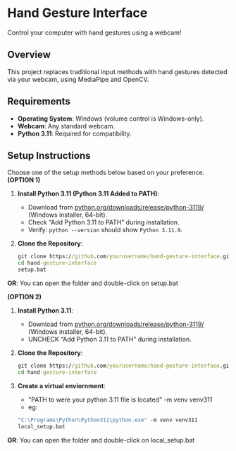 # Hand Gesture Interface
Control your computer with hand gestures using a webcam!

## Overview
This project replaces traditional input methods with hand gestures detected via your webcam, using MediaPipe and OpenCV.

## Requirements
- **Operating System**: Windows (volume control is Windows-only).
- **Webcam**: Any standard webcam.
- **Python 3.11**: Required for compatibility.

## Setup Instructions
Choose one of the setup methods below based on your preference.
**(OPTION 1)**
1. **Install Python 3.11 (Python 3.11 Added to PATH)**:
   - Download from [python.org/downloads/release/python-3119/](https://www.python.org/downloads/release/python-3119/) (Windows installer, 64-bit).
   - Check “Add Python 3.11 to PATH” during installation.
   - Verify: `python --version` should show `Python 3.11.9`.

2. **Clone the Repository**:
   ```cmd
   git clone https://github.com/yourusername/hand-gesture-interface.git
   cd hand-gesture-interface
   setup.bat 
**OR**:
You can open the folder and double-click on setup.bat

**(OPTION 2)**
1. **Install Python 3.11**:
   - Download from [python.org/downloads/release/python-3119/](https://www.python.org/downloads/release/python-3119/) (Windows installer, 64-bit).
   - UNCHECK “Add Python 3.11 to PATH” during installation.

2. **Clone the Repository**:
   ```cmd
   git clone https://github.com/yourusername/hand-gesture-interface.git
   cd hand-gesture-interface
3. **Create a virtual enviornment**:
   - "PATH to were your python 3.11 file is located" -m venv venv311
   - eg:
   ```cmd
   "C:\Programs\Python\Python311\python.exe" -m venv venv311
   local_setup.bat 
**OR**:
You can open the folder and double-click on local_setup.bat
